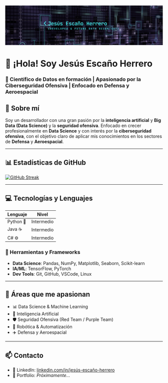 ![Logo](banner.png)

# 👋 ¡Hola! Soy Jesús Escaño Herrero

### 🎯 Científico de Datos en formación | Apasionado por la Ciberseguridad Ofensiva | Enfocado en Defensa y Aeroespacial


## 🧠 Sobre mí

Soy un desarrollador con una gran pasión por la **inteligencia artificial** y **Big Data (Data Science)** y la **seguridad ofensiva**. Enfocado en crecer profesionalmente en **Data Science** y con interés por la **ciberseguridad ofensiva**, con el objetivo claro de aplicar mis conocimientos en los sectores de **Defensa** y **Aeroespacial**.

---

## 📊 Estadísticas de GitHub

[![GitHub Streak](https://streak-stats.demolab.com?user=jesus-eh&theme=python-dark&hide_border=true&locale=es)](https://git.io/streak-stats)

---

## 💻 Tecnologías y Lenguajes

| Lenguaje      | Nivel           |
|---------------|-----------------|
| Python 🐍     | Intermedio      |
| Java ☕        | Intermedio      |
| C# ⚙️         | Intermedio      |

### 🧰 Herramientas y Frameworks

- **Data Science**: Pandas, NumPy, Matplotlib, Seaborn, Scikit-learn
- **IA/ML**: TensorFlow, PyTorch
- **Dev Tools**: Git, GitHub, VSCode, Linux

---

## 🚀 Áreas que me apasionan

- 📊 Data Science & Machine Learning  
- 🧠 Inteligencia Artificial  
- 🛡️ Seguridad Ofensiva (Red Team / Purple Team)  
- 🤖 Robótica & Automatización  
- ✈️ Defensa y Aeroespacial

---

## 📫 Contacto

- 💼 LinkedIn: [linkedin.com/in/jesús-escaño-herrero](https://linkedin.com/in/jesús-escaño-herrero)
- 📂 Portfolio: *Próximamente...*

